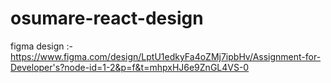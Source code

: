 # osumare-react-design

figma design :- https://www.figma.com/design/LptU1edkyFa4oZMj7ipbHv/Assignment-for-Developer's?node-id=1-2&p=f&t=mhpxHJ6e9ZnGL4VS-0


